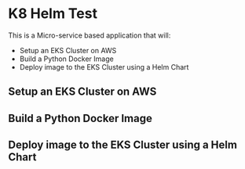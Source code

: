 # K8 Helm Test

This is a Micro-service based application that will:

- Setup an EKS Cluster on AWS
- Build a Python Docker Image
- Deploy image to the EKS Cluster using a Helm Chart

## Setup an EKS Cluster on AWS

## Build a Python Docker Image

## Deploy image to the EKS Cluster using a Helm Chart
